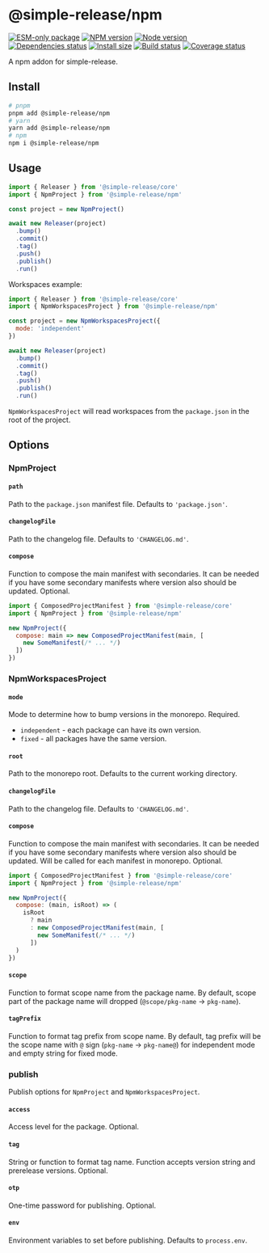 # @simple-release/npm

[![ESM-only package][package]][package-url]
[![NPM version][npm]][npm-url]
[![Node version][node]][node-url]
[![Dependencies status][deps]][deps-url]
[![Install size][size]][size-url]
[![Build status][build]][build-url]
[![Coverage status][coverage]][coverage-url]

[package]: https://img.shields.io/badge/package-ESM--only-ffe536.svg
[package-url]: https://nodejs.org/api/esm.html

[npm]: https://img.shields.io/npm/v/@simple-release/npm.svg
[npm-url]: https://www.npmjs.com/package/@simple-release/npm

[node]: https://img.shields.io/node/v/@simple-release/npm.svg
[node-url]: https://nodejs.org

[deps]: https://img.shields.io/librariesio/release/npm/@simple-release/npm
[deps-url]: https://libraries.io/npm/@simple-release%2Fcore/tree

[size]: https://packagephobia.com/badge?p=@simple-release/npm
[size-url]: https://packagephobia.com/result?p=@simple-release/npm

[build]: https://img.shields.io/github/actions/workflow/status/TrigenSoftware/simple-release/tests.yml?branch=main
[build-url]: https://github.com/TrigenSoftware/simple-release/actions

[coverage]: https://coveralls.io/repos/github/TrigenSoftware/simple-release/badge.svg?branch=main
[coverage-url]: https://coveralls.io/github/TrigenSoftware/simple-release?branch=main

A npm addon for simple-release.

## Install

```bash
# pnpm
pnpm add @simple-release/npm
# yarn
yarn add @simple-release/npm
# npm
npm i @simple-release/npm
```

## Usage

```js
import { Releaser } from '@simple-release/core'
import { NpmProject } from '@simple-release/npm'

const project = new NpmProject()

await new Releaser(project)
  .bump()
  .commit()
  .tag()
  .push()
  .publish()
  .run()
```

Workspaces example:

```js
import { Releaser } from '@simple-release/core'
import { NpmWorkspacesProject } from '@simple-release/npm'

const project = new NpmWorkspacesProject({
  mode: 'independent'
})

await new Releaser(project)
  .bump()
  .commit()
  .tag()
  .push()
  .publish()
  .run()
```

`NpmWorkspacesProject` will read workspaces from the `package.json` in the root of the project.

## Options

### NpmProject

#### `path`

Path to the `package.json` manifest file. Defaults to `'package.json'`.

#### `changelogFile`

Path to the changelog file. Defaults to `'CHANGELOG.md'`.

#### `compose`

Function to compose the main manifest with secondaries. It can be needed if you have some secondary manifests where version also should be updated. Optional.

```js
import { ComposedProjectManifest } from '@simple-release/core'
import { NpmProject } from '@simple-release/npm'

new NpmProject({
  compose: main => new ComposedProjectManifest(main, [
    new SomeManifest(/* ... */)
  ])
})
```

### NpmWorkspacesProject

#### `mode`

Mode to determine how to bump versions in the monorepo. Required.

- `independent` - each package can have its own version.
- `fixed` - all packages have the same version.

#### `root`

Path to the monorepo root. Defaults to the current working directory.

#### `changelogFile`

Path to the changelog file. Defaults to `'CHANGELOG.md'`.

#### `compose`

Function to compose the main manifest with secondaries. It can be needed if you have some secondary manifests where version also should be updated. Will be called for each manifest in monorepo. Optional.

```js
import { ComposedProjectManifest } from '@simple-release/core'
import { NpmProject } from '@simple-release/npm'

new NpmProject({
  compose: (main, isRoot) => (
    isRoot
      ? main
      : new ComposedProjectManifest(main, [
        new SomeManifest(/* ... */)
      ])
  )
})
```

#### `scope`

Function to format scope name from the package name. By default, scope part of the package name will dropped (`@scope/pkg-name` -> `pkg-name`).

#### `tagPrefix`

Function to format tag prefix from scope name. By default, tag prefix will be the scope name with `@` sign (`pkg-name` -> `pkg-name@`) for independent mode and empty string for fixed mode.

### publish

Publish options for `NpmProject` and `NpmWorkspacesProject`.

#### `access`

Access level for the package. Optional.

#### `tag`

String or function to format tag name. Function accepts version string and prerelease versions. Optional.

#### `otp`

One-time password for publishing. Optional.

#### `env`

Environment variables to set before publishing. Defaults to `process.env`.
